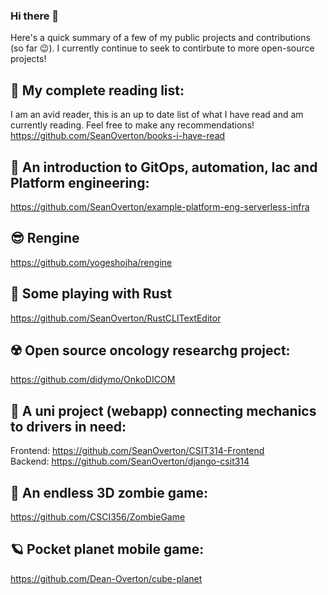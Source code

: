 ### Hi there 👋

Here's a quick summary of a few of my public projects and contributions (so far 😉). I currently continue to seek to contirbute to more open-source projects! 


📖 My complete reading list:
-
I am an avid reader, this is an up to date list of what I have read and am currently reading. Feel free to make any recommendations!
https://github.com/SeanOverton/books-i-have-read

🤖 An introduction to GitOps, automation, Iac and Platform engineering:
-
https://github.com/SeanOverton/example-platform-eng-serverless-infra

😎 Rengine
-
https://github.com/yogeshojha/rengine

🤘 Some playing with Rust
-
https://github.com/SeanOverton/RustCLITextEditor

☢️ Open source oncology researchg project:
-
https://github.com/didymo/OnkoDICOM

🚗 A uni project (webapp) connecting mechanics to drivers in need:
-
Frontend: https://github.com/SeanOverton/CSIT314-Frontend
<br/>
Backend: https://github.com/SeanOverton/django-csit314

🧟 An endless 3D zombie game:
-
https://github.com/CSCI356/ZombieGame

🪐 Pocket planet mobile game:
-
https://github.com/Dean-Overton/cube-planet
